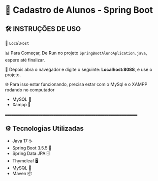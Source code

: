 # 🏫 Cadastro de Alunos - Spring Boot


## 🛠️ INSTRUÇÕES DE USO

 📝 `LocalHost`
 
  📊 Para Começar, De Run no projeto ``SpringBootAlunoAplication.java``, espere até finalizar.
  
  💾 Depois abra o navegador e digite o seguinte: __Localhost:8088__, e use o projeto.
  
  🌐 Para isso estar funcionando, precisa estar com o MySql e o XAMPP rodando no computador
  
  - MySQL 🐬
  - Xampp 🦴 


``▂▂▂▂▂▂▂▂▂▂▂▂▂▂▂▂▂▂▂▂▂▂▂▂▂▂▂▂▂▂▂▂▂▂▂▂▂▂▂▂▂▂▂▂▂▂▂▂▂▂▂▂▂▂▂▂▂▂▂▂``

## ⚙️ Tecnologias Utilizadas

- Java 17 ☕
- Spring Boot 3.5.5 🚀
- Spring Data JPA 🗄️
- Thymeleaf 🖥️
- MySQL 🐬
- Maven 📦





